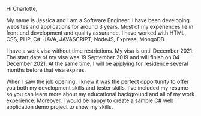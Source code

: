 Hi Charlotte, 

My name is Jessica and I am a Software Engineer. I have been developing websites and applications for around 3 years. Most of my experiences lie in front end development and quality assurance.  I have worked with HTML, CSS, PHP, C#, JAVA, JAVASCRIPT, NodeJS, Express, MongoDB. 

I have a work visa without time restrictions. My visa is until December 2021. The start date of my visa was 19 September 2019 and will finish on 04 December 2021. At the same time,  I will be applying for residence several months before that visa expires. 

When I saw the job opening, I knew it was the perfect opportunity to offer you both my development skills and tester skills. I've included my resume so you can learn more about my educational background and all of my work experience. Moreover, I would be happy to create a sample C# web application demo project to show my skills.
